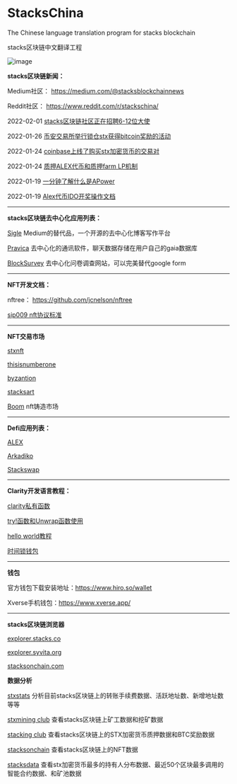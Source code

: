 # StacksChina
The Chinese language translation program for stacks blockchain

stacks区块链中文翻译工程

![image](https://i.imgur.com/miswbxG.jpeg)


**stacks区块链新闻：**

Medium社区： https://medium.com/@stacksblockchainnews

Reddit社区： https://www.reddit.com/r/stackschina/

2022-02-01 [stacks区块链社区正在招聘6-12位大使](https://github.com/Miahelloworld/StacksChina/blob/main/News/stacks区块链社区正在招聘6-12位大使.md)

2022-01-26 [币安交易所举行锁仓stx获得bitcoin奖励的活动](https://medium.com/@stacksblockchainnews/币安交易所举行锁仓stx获得bitcoin奖励的活动-年回报率高达28-b33f10cf3e11)

2022-01-24 [coinbase上线了购买stx加密货币的交易对](https://medium.com/@stacksblockchainnews/coinbase%E4%B8%8A%E7%BA%BF%E4%BA%86%E8%B4%AD%E4%B9%B0stx%E5%8A%A0%E5%AF%86%E8%B4%A7%E5%B8%81%E7%9A%84%E4%BA%A4%E6%98%93%E5%AF%B9-28a8a1a6d6a)

2022-01-24 [质押ALEX代币和质押farm LP机制](https://medium.com/@stacksblockchainnews/%E8%B4%A8%E6%8A%BCalex%E4%BB%A3%E5%B8%81-%E8%B4%A8%E6%8A%BCfarm-lp%E6%9C%BA%E5%88%B6-56ae30197313)

2022-01-19 [一分钟了解什么是APower](https://medium.com/@stacksblockchainnews/%E4%B8%80%E5%88%86%E9%92%9F%E4%BA%86%E8%A7%A3%E4%BB%80%E4%B9%88%E6%98%AFapower-af65096dcae9)

2022-01-19 [Alex代币IDO开奖操作文档](https://medium.com/@stacksblockchainnews/alex%E4%BB%A3%E5%B8%81ido%E5%BC%80%E5%A5%96%E6%93%8D%E4%BD%9C%E6%96%87%E6%A1%A3%E5%92%8C%E9%93%BE%E6%8E%A5-959dfadffa35)
* * *

**stacks区块链去中心化应用列表：**

[Sigle](https://www.sigle.io/) Medium的替代品，一个开源的去中心化博客写作平台

[Pravica](https://pravica.io/) 去中心化的通讯软件，聊天数据存储在用户自己的gaia数据库

[BlockSurvey](https://blocksurvey.io/) 去中心化问卷调查网站，可以完美替代google form



* * *


**NFT开发文档：**

nftree： https://github.com/jcnelson/nftree

[sip009 nft协议标准](https://github.com/Miahelloworld/StacksChina/blob/main/tutorials/clarity/sip009%20nft%E5%8D%8F%E8%AE%AE%E6%A0%87%E5%87%86.md)

* * *

**NFT交易市场**

[stxnft](https://stxnft.com/)

[thisisnumberone](https://thisisnumberone.com/nft-gallery)

[byzantion](https://byzantion.xyz/)

[stacksart](https://www.stacksart.com/)

[Boom](https://boom.money/)  nft铸造市场


* * *


**Defi应用列表：**

[ALEX](https://app.alexlab.co/) 

[Arkadiko](https://arkadiko.finance/) 

[Stackswap](https://app.stackswap.org/)  


* * *


**Clarity开发语言教程：**

[clarity私有函数](https://github.com/Miahelloworld/StacksChina/blob/main/tutorials/clarity/clarity%E7%A7%81%E6%9C%89%E5%87%BD%E6%95%B0.md)

[try!函数和Unwrap函数使用](https://github.com/Miahelloworld/StacksChina/blob/main/tutorials/clarity/try!%E5%87%BD%E6%95%B0%E5%92%8CUnwrap%E5%87%BD%E6%95%B0%E4%BD%BF%E7%94%A8.md)

[hello world教程](https://github.com/Miahelloworld/StacksChina/blob/main/tutorials/clarity/hello%20world%E6%95%99%E7%A8%8B.md)

[时间锁钱包](https://github.com/Miahelloworld/StacksChina/blob/main/tutorials/clarity/%E6%97%B6%E9%97%B4%E9%94%81%E9%92%B1%E5%8C%85.md)

* * *

**钱包**

官方钱包下载安装地址：https://www.hiro.so/wallet

Xverse手机钱包：https://www.xverse.app/

* * *


**stacks区块链浏览器**

[explorer.stacks.co](https://explorer.stacks.co/?chain=mainnet) 

[explorer.syvita.org](https://explorer.syvita.org/?chain=mainnet)

[stacksonchain.com](https://stacksonchain.com/)

**数据分析**

[stxstats](https://www.stxstats.co/) 分析目前stacks区块链上的转账手续费数据、活跃地址数、新增地址数等等 

[stxmining club](https://www.stxmining.club/)   查看stacks区块链上矿工数据和挖矿数据

[stacking club](https://stacking.club/)     查看stacks区块链上的STX加密货币质押数据和BTC奖励数据

[stacksonchain](https://stacksonchain.com/nftoverview)   查看stacks区块链上的NFT数据

[stacksdata](https://stacksdata.info/)   查看stx加密货币最多的持有人分布数据、最近50个区块最多调用的智能合约数据、和矿池数据
